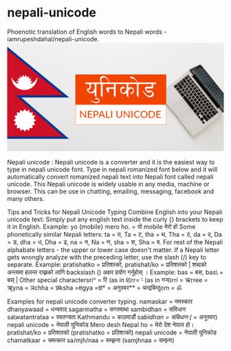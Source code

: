 # nepali-unicode
Phoenotic translation of English words to Nepali words - iamrupeshdahal/nepali-unicode.
![Nepali Unicode Github](https://github.com/iamrupeshdahal/nepaliunicode/blob/main/nepali-unicode.jpg?raw=true)

Nepali unicode : Nepali unicode is a converter and it is the easiest way to type in nepali unicode font. Type in nepali romanized font below and it will automatically convert romanized nepali text into Nepali font called nepali unicode. This Nepali unicode is widely usable in any media, machine or browser. This can be use in chatting, emailing, messaging, facebook and many others.

Tips and Tricks for Nepali Unicode Typing
Combine English into your Nepali unicode text: Simply put any english text inside the curly {} brackets to keep it in English. Example: yo {mobile} mero ho. = यो mobile मेरो हो
Some phonetically similar Nepali letters: ta = त, Ta = ट, tha = थ, Tha = ठ, da = द, Da = ड, dha = ध, Dha = ढ, na = न, Na = ण, sha = श, Sha = ष. For rest of the Nepali alphabate letters - the upper or lower case doesn't matter.
If a Nepali letter gets wrongly analyze with the preceding letter, use the slash (/) key to separate. Example: pratishatko = प्रतिशत्को, pratishat/ko = प्रतिशतको |
शब्दको अन्त्यमा हलन्त राख्नको लागि backslash (\) अक्षर प्रयोग गर्नुहोस् । Example: bas = बस, bas\ = बस् |
Other special charactersri^ = रि (as in प्र)rr= र्‍ (as in गर्‍य)rri = ऋrree = ॠyna = ञchha = छksha =क्षgya =ज्ञ* = अनुस्वर** = चन्द्रबिन्दुom = ॐ

Examples for nepali unicode converter typing.
namaskar = नमस्कार
dhanyawaad = धन्यवाद
sagarmatha = सगरमाथा
sambidhan = संविधान
sa\watantrataa = स्वतन्त्रता
Kathmandu = काठमाडौं
sa*bidhan = संबिधान (* = अनुस्वर)
nepali unicode = नेपाली युनिकोड
Mero desh Nepal ho = मेरो देश नेपाल हो।
pratishat/ko = प्रतिशतको (pratishatko = प्रतिशत्को)
nepali unicode = नेपाली युनिकोड
chamatkaar = चमत्कार
sa/mjh/naa = सम्झना (samjhnaa = सम्झ्ना)

